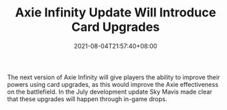 ﻿---
title: "Axie Infinity Update Will Introduce Card Upgrades"
date: 2021-08-04T21:57:40+08:00
lastmod: 2021-08-04T16:45:40+08:00
draft: false
authors: ["Jed"]
description: "The next version of Axie Infinity will give players the ability to improve their powers using card upgrades, as this would improve the Axie effectiveness on the battlefield. In the July development update Sky Mavis made clear that these upgrades will happen through in-game drops."
featuredImage: "axie-infinity-update-will-introduce-card-upgrades.png"
tags: ["Virtual World","Play to Earn"]
categories: ["news"]
news: ["Virtual World"]
weight: 
lightgallery: true
pinned: false
recommend: false
recommend1: false
---

The next version of Axie Infinity will give players the ability to improve their powers using card upgrades, as this would improve the Axie effectiveness on the battlefield. In the July development update Sky Mavis made clear that these upgrades will happen through in-game drops.

<!--more-->

